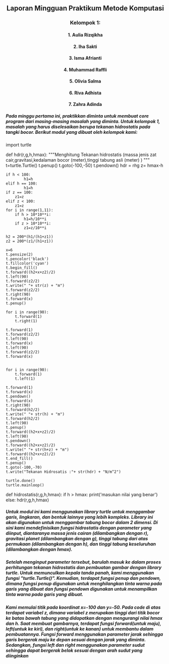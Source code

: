## <center> **Laporan Mingguan Praktikum Metode Komputasi** <center>
### <center> Kelompok 1: <center>
#### <center> 1. Aulia Rizqikha <center>
#### <center> 2. Iha Sakti <center>
#### <center> 3. Isma Afrianti <center>
#### <center> 4. Muhammad Raffli <center>
#### <center> 5. Olivia Salma <center>
#### <center> 6. Riva Adhista <center>
#### <center> 7. Zahra Adinda <center>

##### Pada minggu pertama ini, praktikkan diminta untuk membuat core program dari masing-masing masalah yang diminta. Untuk kelompok 1, masalah yang harus diselesaikan berupa tekanan hidrostatis pada tangki bocor. Berikut modul yang dibuat oleh kelompok kami:

import turtle

def hdr(r,g,h,hmax):
    """Menghitung Tekanan hidrostatis (massa jenis zat cair,gravitasi,kedalaman bocor (meter),tinggi tabung asli (meter) ) """
    t=turtle.Turtle()
    t.penup()
    t.goto(-100,-50)
    t.pendown()
    hdr = r*h*g
    z= hmax-h
    
    if h < 100:
            h1=h
    elif h == 100:
            h1=h
    if z == 100:
        z1=z
    elif z < 100:
        z1=z
    for i in range(1,11):
        if h > 10*10**i:
            h1=h/10**i
        if z > 10*10**i:
            z1=z/10**i 
    
    h2 = 200*(h1/(h1+z1))
    z2 = 200*(z1/(h1+z1))
        
    x=6
    t.pensize(2)
    t.pencolor('black')
    t.fillcolor('cyan')
    t.begin_fill()
    t.forward((h2+x+z2)/2)
    t.left(90)
    t.forward(z2/2)
    t.write(" "+ str(z) + "m")
    t.forward(z2/2)
    t.right(90)
    t.forward(x)
    t.penup()

    for i in range(90):
        t.forward(1)
        t.right(1)

    t.forward(1)
    t.forward(z2/2)
    t.left(90)
    t.forward(x)
    t.left(90)
    t.forward(z2/2)
    t.forward(x)


    for i in range(90):
        t.forward(1)
        t.left(1)
    
    t.forward(1)
    t.forward(x)
    t.pendown()
    t.forward(x)
    t.right(90)
    t.forward(h2/2)
    t.write(" "+ str(h) + "m")
    t.forward(h2/2)
    t.left(90)
    t.penup()
    t.forward((h2+x+z2)/2)
    t.left(90)
    t.pendown()
    t.forward((h2+x+z2)/2)
    t.write(" "+ str(h+z) + "m")
    t.forward((h2+x+z2)/2)
    t.end_fill()
    t.penup()
    t.goto(-100,-70)
    t.write("Tekanan Hidrosatis :"+ str(hdr) + "N/m^2")
    
    turtle.done()
    turtle.mainloop()

def hidrostatis(r,g,h,hmax):
    if h > hmax:
        print('masukan nilai yang benar')
    else:
        hdr(r,g,h,hmax)


##### Untuk modul ini kami menggunakan library turtle untuk menggambar garis, lingkaran, dan bentuk lainnya yang lebih kompleks. Library ini akan digunakan untuk menggambar tabung bocor dalam 2 dimensi. Di sini kami mendefinisikan fungsi hidrostatis dengan parameter yang diinput, diantaranya massa jenis cairan (dilambangkan dengan r), gravitasi planet (dilambangkan dengan g), tinggi tabung dari atas permukaan (dilambangkan dengan h), dan tinggi tabung keseluruhan (dilambangkan dengan hmax).

##### Setelah menginput parameter tersebut, barulah masuk ke dalam proses perhitungan tekanan hidrostatis dan pembuatan gambar dengan library turtle. Untuk memunculkan kepala tanda panah, kami menggunakan fungsi "turtle.Turtle()". Kemudian, terdapat fungsi penup dan pendown, dimana fungsi penup digunakan untuk menghilangkan tinta warna pada garis yang dibuat dan fungsi pendown digunakan untuk menampilkan tinta warna pada garis yang dibuat. 

##### Kami memulai titik pada koordinat x=-100 dan y=-50. Pada code di atas terdapat variabel z, dimana variabel z merupakan tinggi dari titik bocor ke batas bawah tabung yang didapatkan dengan mengurangi nilai hmax dan h. Saat membuat gambarnya, terdapat fungsi forward(untuk maju), left(untuk ke kiri), dan right(untuk ke kanan) untuk membantu dalam pembuatannya. Fungsi forward menggunakan parameter jarak sehingga garis bergerak maju ke depan sesuai dengan jarak yang diminta. Sedangkan, fungsi left dan right menggunakan parameter sudut sehingga dapat bergerak belok sesuai dengan arah sudut yang diinginkan